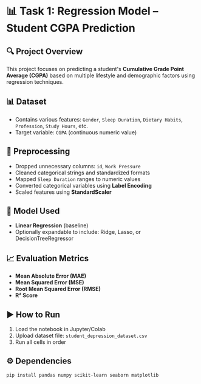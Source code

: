 # 📊 Task 1: Regression Model – Student CGPA Prediction

## 🔍 Project Overview
This project focuses on predicting a student's **Cumulative Grade Point Average (CGPA)** based on multiple lifestyle and demographic factors using regression techniques.

## 📊 Dataset
- Contains various features: `Gender`, `Sleep Duration`, `Dietary Habits`, `Profession`, `Study Hours`, etc.
- Target variable: `CGPA` (continuous numeric value)

## 🧹 Preprocessing
- Dropped unnecessary columns: `id`, `Work Pressure`
- Cleaned categorical strings and standardized formats
- Mapped `Sleep Duration` ranges to numeric values
- Converted categorical variables using **Label Encoding**
- Scaled features using **StandardScaler**

## 🤖 Model Used
- **Linear Regression** (baseline)
- Optionally expandable to include: Ridge, Lasso, or DecisionTreeRegressor

## 📈 Evaluation Metrics
- **Mean Absolute Error (MAE)**
- **Mean Squared Error (MSE)**
- **Root Mean Squared Error (RMSE)**
- **R² Score**

## ▶️ How to Run
1. Load the notebook in Jupyter/Colab
2. Upload dataset file: `student_depression_dataset.csv`
3. Run all cells in order

## ⚙️ Dependencies
```bash
pip install pandas numpy scikit-learn seaborn matplotlib
```